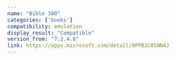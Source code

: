 ```yaml
---
name: "Bible 300"
categories: ['books']
compatibility: emulation
display_result: "Compatible"
version_from: "7.2.4.0"
link: https://apps.microsoft.com/detail/9PPBJC0SNN4J
---
```

